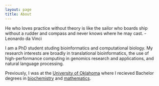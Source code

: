 ```yaml
---
layout: page
title: About
---
```


<p class="message">
He who loves practice without theory is like the sailor who boards ship without
a rudder and compass and never knows where he may cast. - Leonardo da Vinci
</p>

I am a PhD student studing bioinformatics and computational biology. My research
interests are broadly in translational bioinformatics, the use of
high-performance computing in genomics research and applications, and natural
language processing.

Previously, I was at the [University of Oklahoma](http://www.ou.edu/) where I 
recieved Bachelor degrees in [biochemistry](http://chem.ou.edu/) and 
[mathematics](http://math.ou.edu).
